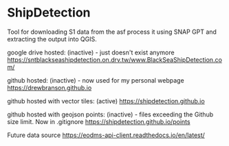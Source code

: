 # ShipDetection
Tool for downloading S1 data from the asf process it using SNAP GPT and extracting the output into QGIS.

google drive hosted: (inactive) - just doesn't exist anymore
https://sntblackseashipdetection.on.drv.tw/www.BlackSeaShipDetection.com/

github hosted: (inactive) - now used for my personal webpage
https://drewbranson.github.io

  
github hosted with vector tiles: (active)
https://shipdetection.github.io


github hosted with geojson points: (inactive) - files exceeding the Github size limit. Now in .gitignore
https://shipdetection.github.io/points

Future data source
https://eodms-api-client.readthedocs.io/en/latest/
